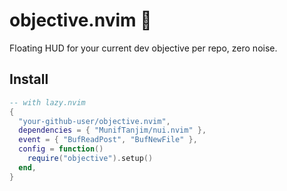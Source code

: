# objective.nvim 🎯
Floating HUD for your current dev objective per repo, zero noise.

## Install
```lua
-- with lazy.nvim
{
  "your-github-user/objective.nvim",
  dependencies = { "MunifTanjim/nui.nvim" },
  event = { "BufReadPost", "BufNewFile" },
  config = function()
    require("objective").setup()
  end,
}
